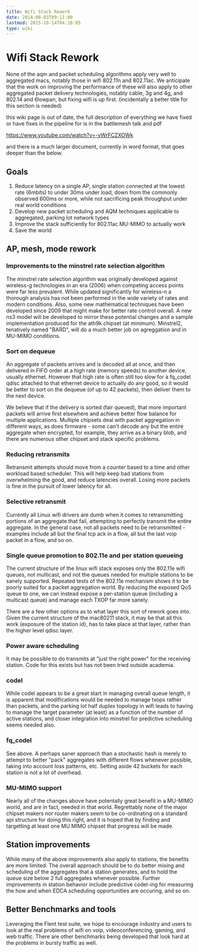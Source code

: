```yaml
---
title: Wifi Stack Rework
date: 2014-08-03T09:11:00
lastmod: 2015-10-14T04:20:05
type: wiki
---
```

Wifi Stack Rework
=================

None of the aqm and packet scheduling algorithms apply very well to
aggregated macs, notably those in wifi 802.11n and 802.11ac. We
anticipate that the work on improving the performance of these will also
apply to other aggregated packet delivery technologies, notably cable,
3g and 4g, and 802.14 and 6lowpan, but fixing wifi is up first.
(incidentally a better title for this section is needed)

this wiki page is out of date, the full description of everything we
have fixed or have fixes in the pipeline for is in the battlemesh talk
and pdf

https://www.youtube.com/watch?v=-vWrFCZXOWk

and there is a much larger document, currently in word format, that goes
deeper than the below.

Goals
-----

1.  Reduce latency on a single AP, single station connected at the
    lowest rate (6mbits) to under 30ms under load, down from the
    commonly observed 600ms or more, while not sacrificing peak
    throughput under real world conditions
2.  Develop new packet scheduling and AQM techniques applicable to
    aggregated, parking lot network types
3.  Improve the stack sufficiently for 802.11ac MU-MIMO to actually work
4.  Save the world

AP, mesh, mode rework
---------------------

### Improvements to the minstrel rate selection algorithm

The minstrel rate selection algorithm was originally developed against
wireless-g technologies in an era (2006) when competing access points
were far less prevalent. While updated significantly for wireless-n a
thorough analysis has not been performed in the wide variety of rates
and modern conditions. Also, some new mathematical techniques have been
developed since 2009 that might make for better rate control overall. A
new ns3 model will be developed to mirror these potential changes and a
sample implementation produced for the ath9k chipset (at minimum).
Minstrel2, tenatively named "BARD", will do a much better job on
agreggation and in MU-MIMO conditions.

### Sort on dequeue

An aggregate of packets arrives and is decoded all at once, and then
delivered in FIFO order at a high rate (memory speeds) to another
device, usually ethernet. However that high rate is often still too slow
for a fq\_codel qdisc attached to that ethernet device to actually do
any good, so it would be better to sort on the dequeue (of up to 42
packets), then deliver them to the next device.

We believe that if the delivery is sorted (fair queued), that more
important packets will arrive first elsewhere and achieve better flow
balance for multiple applications. Multiple chipsets deal with packet
aggregation in different ways, as does firmware - some can't decode any
but the entire aggregate when encrypted, for example, they arrive as a
binary blob, and there are numerous other chipset and stack specific
problems.

### Reducing retransmits

Retransmit attempts should move from a counter based to a time and other
workload based scheduler. This will help keep bad stations from
overwhelming the good, and reduce latencies overall. Losing more packets
is fine in the pursuit of lower latency for all.

### Selective retransmit

Currently all Linux wifi drivers are dumb when it comes to
retransmitting portions of an aggregate that fail, attempting to
perfectly transmit the entire aggregate. In the general case, not all
packets need to be retransmitted - examples include all but the final
tcp ack in a flow, all but the last voip packet in a flow, and so on.

### Single queue promotion to 802.11e and per station queueing

The current structure of the linux wifi stack exposes only the 802.11e
wifi queues, not multicast, and not the queues needed for multiple
stations to be sanely supported. Repeated tests of the 802.11e mechanism
shows it to be poorly suited for a packet aggregation world. By reducing
the exposed QoS queue to one, we can instead expose a per-station queue
(including a multicast queue) and manage each TXOP far more sanely.

There are a few other options as to what layer this sort of rework goes
into. Given the current structure of the mac80211 stack, it may be that
all this work (exposure of the station id), has to take place at that
layer, rather than the higher level qdisc layer.

### Power aware scheduling

It may be possible to do transmits at "just the right power" for the
receiving station. Code for this exists but has not been tried outside
academia.

### codel

While codel appears to be a great start in managing overall queue
length, it is apparent that modifications would be needed to manage
txops rather than packets, and the parking lot half duplex topology in
wifi leads to having to manage the target parameter (at least) as a
function of the number of active stations, and closer integration into
minstrel for predictive scheduling seems needed also.

### fq\_codel

See above. A perhaps saner approach than a stochastic hash is merely to
attempt to better "pack" aggregates with different flows whenever
possible, taking into account loss patterns, etc. Setting aside 42
buckets for each station is not a lot of overhead.

### MU-MIMO support

Nearly all of the changes above have potentally great benefit in a
MU-MIMO world, and are in fact, needed in that world. Regrettably none
of the major chipset makers nor router makers seem to be co-ordinating
on a standard api structure for doing this right, and it is hoped that
by finding and targetting at least one MU MIMO chipset that progress
will be made.

Station improvements
--------------------

While many of the above improvements also apply to stations, the
benefits are more limited. The overall approach should be to do better
mixing and scheduling of the aggregates that a station generates, and to
hold the queue size below 2 full aggregates whenever possible. Further
improvements in station behavior include predictive codel-ing for
measuring the how and when EDCA scheduling opportunities are occuring,
and so on.

Better Benchmarks and tools
---------------------------

Leveraging the Flent test suite, we hope to encourage industry
and users to look at the real problems of wifi on voip,
videoconferencing, gaming, and web traffic. There are other benchmarks
being developed that look hard at the problems in bursty traffic as
well.
